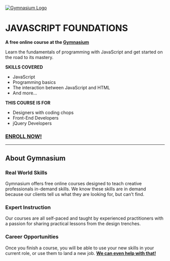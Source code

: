 [![Gymnasium Logo](https://cdn.rawgit.com/gymnasium/gymnasium.github.io/master/assets/GYM-logo.svg)](http://thegymnasium.com)

# JAVASCRIPT FOUNDATIONS

**A free online course at the [Gymnasium](http://thegymnasium.com)**

Learn the fundamentals of programming with JavaScript and get started on the road to its mastery.

**SKILLS COVERED**

- JavaScript
- Programming basics
- The interaction between JavaScript and HTML
- And more…

**THIS COURSE IS FOR**

- Designers with coding chops
- Front-End Developers
- jQuery Developers


### [ENROLL NOW!](http://thegymnasium.com/courses/GYM/104/0/about)

---

## About Gymnasium


### Real World Skills

Gymnasium offers free online courses designed to teach creative professionals in-demand skills. We know these skills are in demand because our clients tell us what they are looking for, but can't find.


### Expert Instruction

Our courses are all self-paced and taught by experienced practitioners with a passion for sharing practical lessons from the design trenches.

### Career Opportunities

Once you finish a course, you will be able to use your new skills in your current role, or use them to land a new job. [**We can even help with that!**](http://aquent.com/find-work/?utm_source=thegymnasium&utm_medium=github&utm_campaign=readmejobs)

